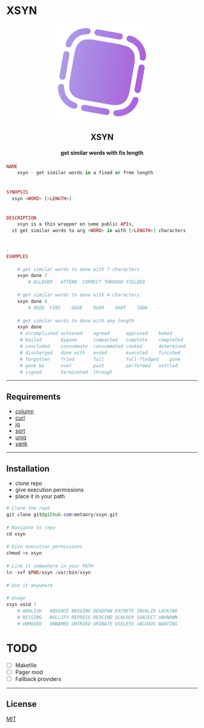 XSYN
====

<div align=center>
  <img alt="logo-of-xsyn" src="https://raw.githubusercontent.com/metaory/xsyn/master/.github/assets/ico.png" width="50%">
  <h2>XSYN</h2>
  <h4>get similar words with fix length</h4>
</div>

```ex
NAME
	xsyn - get similar words in a fixed or free length


SYNOPSIS
  xsyn <WORD> [<LENGTH>]


DESCRIPTION
	xsyn is a thin wrapper on some public APIs,
  it get similar words to arg <WORD> in with [<LENGTH>] characters


.
EXAMPLES

	# get similar words to done with 7 characters
	xsyn done 7
		# ALLOVER	ATTEND	CORRECT	THROUGH	YIELDED

	# get similar words to done with 4 characters
	xsyn done 4
		# DEED	FINI	GAVE	OVER	SHOT	TADA

	# get similar words to done with any length
	xsyn done
	 # accomplished	achieved	agreed		approved	baked
	 # boiled		bygone		compacted	complete	completed
	 # concluded	consummate	consummated	cooked		determined
	 # discharged	done with	ended		executed	finished
	 # forgotten	fried		full		full-fledged	gone
	 # gone by		over		past		performed	settled
	 # signed		terminated	through
```

---

Requirements
------------

- [column](https://archlinux.org/packages/?q=column)
- [curl](https://github.com/curl/curl)
- [jq](https://archlinux.org/packages/?q=jq)
- [sort](https://archlinux.org/packages/?q=sort)
- [uniq](https://archlinux.org/packages/?q=uniq)
- [yank](https://archlinux.org/packages/?q=yank)

---


Installation
------------

- clone repo
- give execution permissions
- place it in your path

```ex
# Clone the repo
git clone git@github.com:metaory/xsyn.git

# Navigate to repo
cd xsyn

# Give execution permissions
chmod +x xsyn

# Link it somewhere in your PATH
ln -svf $PWD/xsyn /usr/bin/xsyn

# Use it anywhere

# Usage
xsyn void 7
	# ABOLISH	ABSENCE	BEGGING	DEADPAN	EXCRETE	INVALID	LACKING
	# MISSING	NULLIFY	REPRESS	RESCIND	SCHLOCK	SUBJECT	UNKNOWN
	# UNMOVED	UNNAMED	UNTRIED	URINATE	USELESS	VACUOUS	WANTING

```

TODO
====
- [ ] Makefile
- [ ] Pager mod
- [ ] Fallback providers

---

## License

[MIT](LICENSE)
